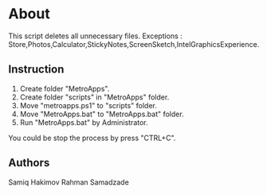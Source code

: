 # About
This script deletes all unnecessary files.
Exceptions : Store,Photos,Calculator,StickyNotes,ScreenSketch,IntelGraphicsExperience.

## Instruction

1. Create folder "MetroApps".
2. Create folder "scripts" in "MetroApps" folder.
3. Move "metroapps.ps1" to "scripts" folder.
4. Move "MetroApps.bat" to "MetroApps.bat" folder.
5. Run "MetroApps.bat" by Administrator.

You could be stop the process by press "CTRL+C".

## Authors
Samiq Hakimov
Rahman Samadzade

